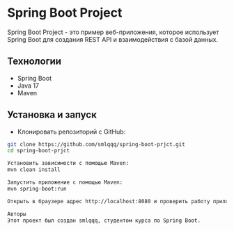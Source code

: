 # Spring Boot Project

Spring Boot Project - это пример веб-приложения, которое использует Spring Boot для создания REST API и взаимодействия с базой данных.

## Технологии

- Spring Boot
- Java 17
- Maven 

## Установка и запуск

- Клонировать репозиторий с GitHub:

```bash
git clone https://github.com/smlqqq/spring-boot-prjct.git
cd spring-boot-prjct

Установить зависимости с помощью Maven:
mvn clean install

Запустить приложение с помощью Maven:
mvn spring-boot:run

Открыть в браузере адрес http://localhost:8080 и проверить работу приложения.

Авторы
Этот проект был создан smlqqq, студентом курса по Spring Boot.
